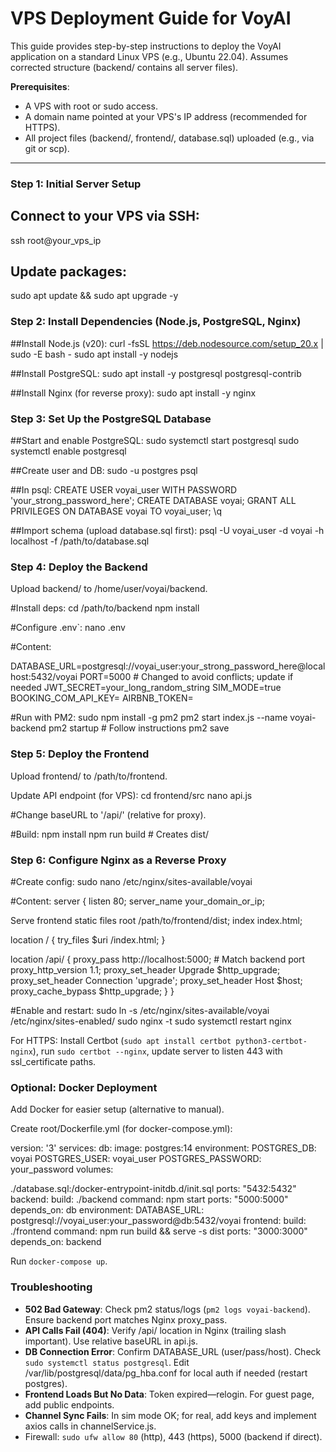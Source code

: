 # VPS Deployment Guide for VoyAI

This guide provides step-by-step instructions to deploy the VoyAI application on a standard Linux VPS (e.g., Ubuntu 22.04). Assumes corrected structure (backend/ contains all server files).

**Prerequisites**:
- A VPS with root or sudo access.
- A domain name pointed at your VPS's IP address (recommended for HTTPS).
- All project files (backend/, frontend/, database.sql) uploaded (e.g., via git or scp).

---

### Step 1: Initial Server Setup

## Connect to your VPS via SSH:
ssh root@your_vps_ip

## Update packages:
sudo apt update && sudo apt upgrade -y

### Step 2: Install Dependencies (Node.js, PostgreSQL, Nginx)

##Install Node.js (v20):
curl -fsSL https://deb.nodesource.com/setup_20.x | sudo -E bash -
sudo apt install -y nodejs

##Install PostgreSQL:
sudo apt install -y postgresql postgresql-contrib

##Install Nginx (for reverse proxy):
sudo apt install -y nginx


### Step 3: Set Up the PostgreSQL Database

##Start and enable PostgreSQL:
sudo systemctl start postgresql
sudo systemctl enable postgresql

##Create user and DB:
sudo -u postgres psql

##In psql:
CREATE USER voyai_user WITH PASSWORD 'your_strong_password_here';
CREATE DATABASE voyai;
GRANT ALL PRIVILEGES ON DATABASE voyai TO voyai_user;
\q

##Import schema (upload database.sql first):
psql -U voyai_user -d voyai -h localhost -f /path/to/database.sql

### Step 4: Deploy the Backend

Upload backend/ to /home/user/voyai/backend.

#Install deps:
cd /path/to/backend
npm install

#Configure .env`:
nano .env

#Content:

DATABASE_URL=postgresql://voyai_user:your_strong_password_here@localhost:5432/voyai
PORT=5000  # Changed to avoid conflicts; update if needed
JWT_SECRET=your_long_random_string
SIM_MODE=true
BOOKING_COM_API_KEY=
AIRBNB_TOKEN=

#Run with PM2:
sudo npm install -g pm2
pm2 start index.js --name voyai-backend
pm2 startup  # Follow instructions
pm2 save


### Step 5: Deploy the Frontend
Upload frontend/ to /path/to/frontend.

Update API endpoint (for VPS):
cd frontend/src
nano api.js

#Change baseURL to '/api/' (relative for proxy).

#Build:
npm install
npm run build  # Creates dist/


### Step 6: Configure Nginx as a Reverse Proxy

#Create config:
sudo nano /etc/nginx/sites-available/voyai


#Content:
server {
listen 80;
server_name your_domain_or_ip;

Serve frontend static files
root /path/to/frontend/dist;
index index.html;

location / {
try_files $uri /index.html;
}

location /api/ {
proxy_pass http://localhost:5000;  # Match backend port
proxy_http_version 1.1;
proxy_set_header Upgrade $http_upgrade;
proxy_set_header Connection 'upgrade';
proxy_set_header Host $host;
proxy_cache_bypass $http_upgrade;
}
}

#Enable and restart:
sudo ln -s /etc/nginx/sites-available/voyai /etc/nginx/sites-enabled/
sudo nginx -t
sudo systemctl restart nginx


For HTTPS: Install Certbot (`sudo apt install certbot python3-certbot-nginx`), run `sudo certbot --nginx`, update server to listen 443 with ssl_certificate paths.

### Optional: Docker Deployment

Add Docker for easier setup (alternative to manual).

Create root/Dockerfile.yml (for docker-compose.yml):

version: '3'
services:
db:
image: postgres:14
environment:
POSTGRES_DB: voyai
POSTGRES_USER: voyai_user
POSTGRES_PASSWORD: your_password
volumes:

./database.sql:/docker-entrypoint-initdb.d/init.sql ports:
"5432:5432" backend: build: ./backend command: npm start ports:
"5000:5000" depends_on:
db environment: DATABASE_URL: postgresql://voyai_user:your_password@db:5432/voyai frontend: build: ./frontend command: npm run build && serve -s dist ports:
"3000:3000" depends_on:
backend


Run `docker-compose up`.

### Troubleshooting

- **502 Bad Gateway**: Check pm2 status/logs (`pm2 logs voyai-backend`). Ensure backend port matches Nginx proxy_pass.
- **API Calls Fail (404)**: Verify /api/ location in Nginx (trailing slash important). Use relative baseURL in api.js.
- **DB Connection Error**: Confirm DATABASE_URL (user/pass/host). Check `sudo systemctl status postgresql`. Edit /var/lib/postgresql/data/pg_hba.conf for local auth if needed (restart postgres).
- **Frontend Loads But No Data**: Token expired—relogin. For guest page, add public endpoints.
- **Channel Sync Fails**: In sim mode OK; for real, add keys and implement axios calls in channelService.js.
- Firewall: `sudo ufw allow 80` (http), 443 (https), 5000 (backend if direct).

